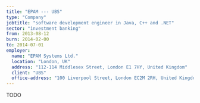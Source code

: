 ```yaml
---
title: "EPAM --- UBS"
type: "Company"
jobtitle: "software development engineer in Java, C++ and .NET"
sector: "investment banking"
from: 2013-08-12
burn: 2014-02-00
to: 2014-07-01
employer:
  name: "EPAM Systems Ltd."
  location: "London, UK"
  address: "112-114 Middlesex Street, London E1 7HY, United Kingdom"
  client: "UBS"
  office-address: "100 Liverpool Street, London EC2M 2RH, United Kingdom"
---
```


TODO